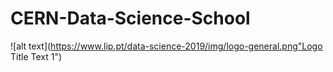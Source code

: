 # CERN-Data-Science-School

![alt text](https://www.lip.pt/data-science-2019/img/logo-general.png"Logo Title Text 1")
